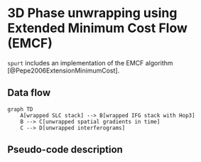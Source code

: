 # 3D Phase unwrapping using Extended Minimum Cost Flow (EMCF)

`spurt` includes an implementation of the EMCF algorithm [@Pepe2006ExtensionMinimumCost].

## Data flow

```mermaid
graph TD
    A[wrapped SLC stack] --> B[wrapped IFG stack with Hop3]
    B --> C[unwrapped spatial gradients in time]
    C --> D[unwrapped interferograms]
```

## Pseudo-code description
